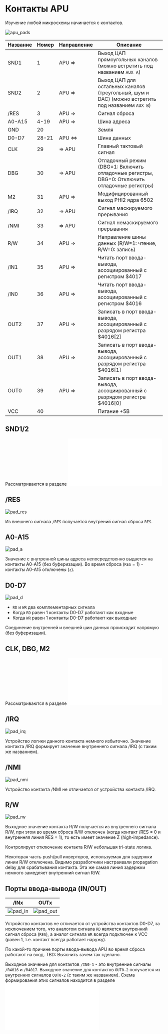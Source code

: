 # Контакты APU

Изучение любой микросхемы начинается с контактов.

![apu_pads](/BreakingNESWiki/imgstore/apu/apu_pads.jpg)

|Название|Номер|Направление|Описание|
|---|---|---|---|
|SND1|1|APU =>|Выход ЦАП прямоугольных каналов (можно встретить под названием `AUX A`)|
|SND2|2|APU =>|Выход ЦАП для остальных каналов (треугольный, шум и DAC) (можно встретить под названием `AUX B`)|
|/RES|3|APU =>|Сигнал сброса|
|A0-A15|4-19|APU =>|Шина адреса|
|GND|20| |Земля|
|D0-D7|28-21|APU <=>|Шина данных|
|CLK|29|=> APU|Главный тактовый сигнал|
|DBG|30|=> APU|Отладочный режим (DBG=1: Включить отладочные регистры, DBG=0: Отключить отладочные регистры)|
|M2|31|APU =>|Модифицированный выход PHI2 ядра 6502|
|/IRQ|32|=> APU|Сигнал маскируемого прерывания|
|/NMI|33|=> APU|Сигнал немаскируемого прерывания|
|R/W|34|APU =>|Направление шины данных (R/W=1: чтение, R/W=0: запись)|
|/IN1|35|APU =>|Читать порт ввода-вывода, ассоциированный с регистром $4017|
|/IN0|36|APU =>|Читать порт ввода-вывода, ассоциированный с регистром $4016|
|OUT2|37|APU =>|Записать в порт ввода-вывода, ассоциированный с разрядом регистра $4016\[2\]|
|OUT1|38|APU =>|Записать в порт ввода-вывода, ассоциированный с разрядом регистра $4016\[1\]|
|OUT0|39|APU =>|Записать в порт ввода-вывода, ассоциированный с разрядом регистра $4016\[0\]|
|VCC|40| |Питание +5В|

## SND1/2

Рассматриваются в разделе ![ЦАП](dac.md)

## /RES

![pad_res](/BreakingNESWiki/imgstore/apu/pad_res.jpg)

Из внешнего сигнала `/RES` получается внутрений сигнал сброса `RES`. 

## A0-A15

![pad_a](/BreakingNESWiki/imgstore/apu/pad_a.jpg)

Значение с внутренней шины адреса непосредственно выдается на контакты A0-A15 (без буферизации). Во время сброса (`RES` = 1) - контакты A0-A15 отключены (`z`).

## D0-D7

![pad_d](/BreakingNESWiki/imgstore/apu/pad_d.jpg)

- `RD` и `WR` два комплементарных сигнала
- Когда `RD` равен 1 контакты D0-D7 работают как входные
- Когда `WR` равен 1 контакты D0-D7 работают как выходные

Соединение внутренней и внешней шин данных происходит напрямую (без буферизации).

## CLK, DBG, M2

Рассматриваются в разделе ![Ядро 6502](core.md)

## /IRQ

![pad_irq](/BreakingNESWiki/imgstore/apu/pad_irq.jpg)

Устройство логики данного контакта немного избыточно. Значение контакта /IRQ формирует значение внутреннего сигнала /IRQ (с таким же названием).

## /NMI

![pad_nmi](/BreakingNESWiki/imgstore/apu/pad_nmi.jpg)

Устройство контакта /NMI не отличается от устройства контакта /IRQ.

## R/W

![pad_rw](/BreakingNESWiki/imgstore/apu/pad_rw.jpg)

Выходное значение контакта R/W получается из внутреннего сигнала R/W, при этом во время сброса R/W отключен (когда контакт /RES = 0 и внутренняя линия RES = 1), то есть имеет значение Z (high-impedance).

Контролирует отключение контакта R/W небольшая tri-state логика.

Некоторая часть push/pull инверторов, используемая для задержки линии R/W отключена. Видимо разработчики настраивали propagation delay для срабатывания контакта.
Эта же самая линия задержки немного замедляет внутренний сигнал R/W.

## Порты ввода-вывода (IN/OUT)

|/INx|OUTx|
|---|---|
|![pad_in](/BreakingNESWiki/imgstore/apu/pad_in.jpg)|![pad_out](/BreakingNESWiki/imgstore/apu/pad_out.jpg)|

Устройство контактов не отличается от устройства контактов D0-D7, за исключением того, что аналогом сигнала `RD` является внутренний сигнал сброса (`RES`), а аналог сигнала `WR` всегда подключен к VCC (равен 1, т.е. контакт всегда работает наружу).

По какой-то причине порты ввода-вывода APU во время сброса работают на вход. TBD: Выяснить зачем так сделано.

Выходное значение для контактов `/IN0-1` - это внутренние сигналы `/R4016` и `/R4017`.
Выходное значение для контактов `OUT0-2` получается из внутренних сигналов `OUT0-2` (с таким же названием). Схема формирования этих сигналов находится в разделе ![Ядро 6502](core.md)
